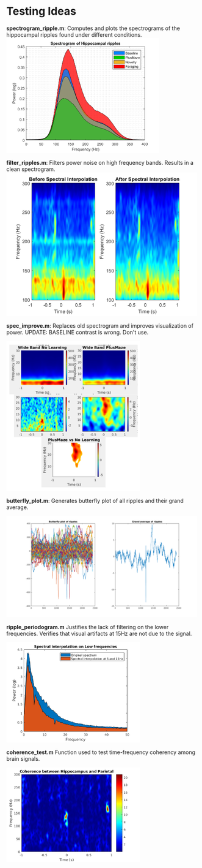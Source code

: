 # Testing Ideas

**spectrogram_ripple.m**: Computes and plots the spectrograms of the hippocampal ripples found under different conditions.
<img src="spec_ripp.png" width="400">

**filter_ripples.m**: Filters power noise on high frequency bands. Results in a clean spectrogram. 
<img src="result_filter.png" width="500">

**spec_improve.m**: Replaces old spectrogram and improves visualization of power. UPDATE: BASELINE contrast is wrong. Don't use.

<img src="improved.png" width="350">

**butterfly_plot.m**: Generates butterfly plot of all ripples and their grand average.

<img src="butterfly.png" width="500">

**ripple_periodogram.m**
Justifies the lack of filtering on the lower frequencies. Verifies that visual artifacts at 15Hz are not due to the signal. 

<img src="low_interpolation.png" width="350">

**coherence_test.m**
Function used to test time-frequency coherency among brain signals.

<img src="coherence.png" width="350">
